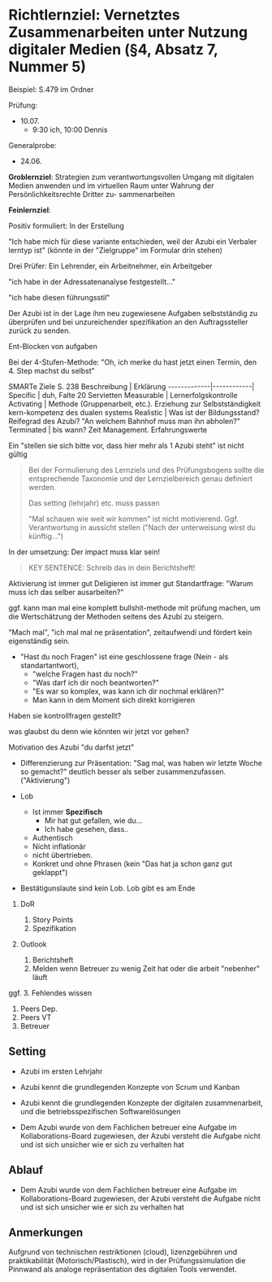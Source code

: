 
# Richtlernziel: Vernetztes Zusammenarbeiten unter Nutzung digitaler Medien (§4, Absatz 7, Nummer 5)

Beispiel: S.479 im Ordner

Prüfung:
* 10.07.
  * 9:30 ich, 10:00 Dennis

Generalprobe:
* 24.06.


**Groblernziel**:
Strategien zum verantwortungsvollen Umgang mit
digitalen Medien anwenden und im virtuellen Raum
unter Wahrung der Persönlichkeitsrechte Dritter zu-
sammenarbeiten

**Feinlernziel**:

Positiv formuliert: In der Erstellung

"Ich habe mich für diese variante entschieden, weil der Azubi ein Verbaler lerntyp ist" (könnte in der "Zielgruppe" im Formular drin stehen)

Drei Prüfer: Ein Lehrender, ein Arbeitnehmer, ein Arbeitgeber

"ich habe in der Adressatenanalyse festgestellt..."

"ich habe diesen führungsstil"

Der Azubi ist in der Lage ihm neu zugewiesene Aufgaben selbstständig zu überprüfen und bei unzureichender spezifikation an den Auftragssteller zurück zu senden.

Ent-Blocken von aufgaben

Bei der 4-Stufen-Methode:
"Oh, ich merke du hast jetzt einen Termin, den 4. Step machst du selbst"

SMARTe Ziele S. 238
Beschreibung | Erklärung
-------------|------------|
Specific     | duh, Falte 20 Servietten
Measurable | Lernerfolgskontrolle
Activating | Methode (Gruppenarbeit, etc.). Erziehung zur Selbstständigkeit kern-kompetenz des dualen systems
Realistic  | Was ist der Bildungsstand? Reifegrad des Azubi? "An welchem Bahnhof muss man ihn abholen?"
Terminated | bis wann? Zeit Management. Erfahrungswerte


Ein "stellen sie sich bitte vor, dass hier mehr als 1 Azubi steht" ist nicht gültig

> Bei der Formulierung des Lernziels und des Prüfungsbogens sollte die entsprechende Taxonomie und der Lernzielbereich genau definiert werden.
>
> Das setting (lehrjahr) etc. muss passen
>
> "Mal schauen wie weit wir kommen" ist nicht motivierend. Ggf. Verantwortung in aussicht stellen ("Nach der unterweisung wirst du künftig...")

In der umsetzung: Der impact muss klar sein!

> KEY SENTENCE: Schreib das in dein Berichtsheft!

Aktivierung ist immer gut
Deligieren ist immer gut
Standartfrage: "Warum muss ich das selber ausarbeiten?"

ggf. kann man mal eine komplett bullshit-methode mit prüfung machen, um die Wertschätzung der Methoden seitens des Azubi zu steigern.

"Mach mal", "ich mal mal ne präsentation", zeitaufwendi und fördert kein eigenständig sein.

* "Hast du noch Fragen" ist eine geschlossene frage (Nein - als standartantwort), 
  * "welche Fragen hast du noch?"
  * "Was darf ich dir noch beantworten?"
  * "Es war so komplex, was kann ich dir nochmal erklären?"
  * Man kann in dem Moment sich direkt korrigieren 

Haben sie kontrollfragen gestellt?

was glaubst du denn wie könnten wir jetzt vor gehen?





Motivation des Azubi "du darfst jetzt"


  * Differenzierung zur Präsentation: "Sag mal, was haben wir letzte Woche so gemacht?" deutlich besser als selber zusammenzufassen. ("Aktivierung")


* Lob
  * Ist immer **Spezifisch**
    * Mir hat gut gefallen, wie du...
    * Ich habe gesehen, dass..
  * Authentisch
  * Nicht inflationär
  * nicht übertrieben.
  * Konkret und ohne Phrasen (kein "Das hat ja schon ganz gut geklappt")
* Bestätigunslaute sind kein Lob. Lob gibt es am Ende


1. DoR
   1. Story Points
   2. Spezifikation

2. Outlook
   1. Berichtsheft
   2. Melden wenn Betreuer zu wenig Zeit hat oder die arbeit "nebenher" läuft

ggf.
3. Fehlendes wissen
   1. Peers Dep.
   2. Peers VT
   3. Betreuer


## Setting 

- Azubi im ersten Lehrjahr
- Azubi kennt die grundlegenden Konzepte von Scrum und Kanban
- Azubi kennt die grundlegenden Konzepte der digitalen zusammenarbeit, und die betriebsspezifischen Softwarelösungen


- Dem Azubi wurde von dem Fachlichen betreuer eine Aufgabe im Kollaborations-Board zugewiesen, der Azubi versteht die Aufgabe nicht und ist sich unsicher wie er sich zu verhalten hat

## Ablauf

- Dem Azubi wurde von dem Fachlichen betreuer eine Aufgabe im Kollaborations-Board zugewiesen, der Azubi versteht die Aufgabe nicht und ist sich unsicher wie er sich zu verhalten hat




## Anmerkungen

Aufgrund von technischen restriktionen (cloud), lizenzgebühren und praktikabilität (Motorisch/Plastisch), wird in der Prüfungssimulation die Pinnwand als analoge repräsentation des digitalen Tools verwendet.
